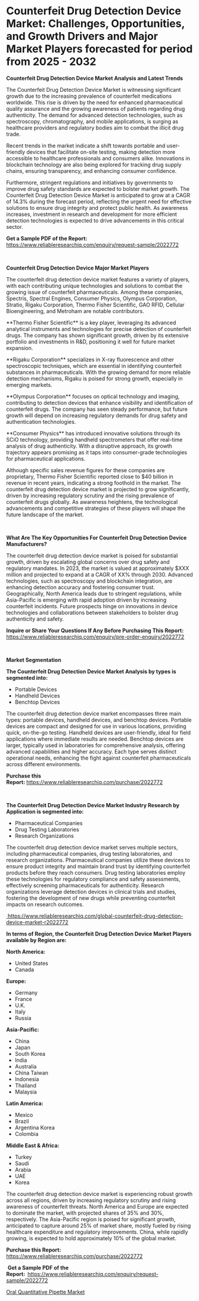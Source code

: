 <p><h1>Counterfeit Drug Detection Device Market: Challenges, Opportunities, and Growth Drivers and Major Market Players forecasted for period from 2025 - 2032</h1></p><p><strong>Counterfeit Drug Detection Device Market Analysis and Latest Trends</strong></p>
<p><p>The Counterfeit Drug Detection Device Market is witnessing significant growth due to the increasing prevalence of counterfeit medications worldwide. This rise is driven by the need for enhanced pharmaceutical quality assurance and the growing awareness of patients regarding drug authenticity. The demand for advanced detection technologies, such as spectroscopy, chromatography, and mobile applications, is surging as healthcare providers and regulatory bodies aim to combat the illicit drug trade.</p><p>Recent trends in the market indicate a shift towards portable and user-friendly devices that facilitate on-site testing, making detection more accessible to healthcare professionals and consumers alike. Innovations in blockchain technology are also being explored for tracking drug supply chains, ensuring transparency, and enhancing consumer confidence. </p><p>Furthermore, stringent regulations and initiatives by governments to improve drug safety standards are expected to bolster market growth. The Counterfeit Drug Detection Device Market is anticipated to grow at a CAGR of 14.3% during the forecast period, reflecting the urgent need for effective solutions to ensure drug integrity and protect public health. As awareness increases, investment in research and development for more efficient detection technologies is expected to drive advancements in this critical sector.</p></p>
<p><strong>Get a Sample PDF of the Report:&nbsp;</strong> <a href="https://www.reliableresearchiq.com/enquiry/request-sample/2022772?utm_campaign=1835&utm_medium=2&utm_source=Github&utm_content=ia&utm_term=29032025&utm_id=counterfeit-drug-detection-device">https://www.reliableresearchiq.com/enquiry/request-sample/2022772</a></p>
<p>&nbsp;</p>
<p><strong>Counterfeit Drug Detection Device Major Market Players</strong></p>
<p><p>The counterfeit drug detection device market features a variety of players, with each contributing unique technologies and solutions to combat the growing issue of counterfeit pharmaceuticals. Among these companies, Spectris, Spectral Engines, Consumer Physics, Olympus Corporation, Stratio, Rigaku Corporation, Thermo Fisher Scientific, GAO RFID, Cellular Bioengineering, and Metroham are notable contributors.</p><p>**Thermo Fisher Scientific** is a key player, leveraging its advanced analytical instruments and technologies for precise detection of counterfeit drugs. The company has shown significant growth, driven by its extensive portfolio and investments in R&D, positioning it well for future market expansion.</p><p>**Rigaku Corporation** specializes in X-ray fluorescence and other spectroscopic techniques, which are essential in identifying counterfeit substances in pharmaceuticals. With the growing demand for more reliable detection mechanisms, Rigaku is poised for strong growth, especially in emerging markets.</p><p>**Olympus Corporation** focuses on optical technology and imaging, contributing to detection devices that enhance visibility and identification of counterfeit drugs. The company has seen steady performance, but future growth will depend on increasing regulatory demands for drug safety and authentication technologies.</p><p>**Consumer Physics** has introduced innovative solutions through its SCiO technology, providing handheld spectrometers that offer real-time analysis of drug authenticity. With a disruptive approach, its growth trajectory appears promising as it taps into consumer-grade technologies for pharmaceutical applications.</p><p>Although specific sales revenue figures for these companies are proprietary, Thermo Fisher Scientific reported close to $40 billion in revenue in recent years, indicating a strong foothold in the market. The counterfeit drug detection device market is projected to grow significantly, driven by increasing regulatory scrutiny and the rising prevalence of counterfeit drugs globally. As awareness heightens, the technological advancements and competitive strategies of these players will shape the future landscape of the market.</p></p>
<p>&nbsp;</p>
<p><strong>What Are The Key Opportunities For Counterfeit Drug Detection Device Manufacturers?</strong></p>
<p><p>The counterfeit drug detection device market is poised for substantial growth, driven by escalating global concerns over drug safety and regulatory mandates. In 2023, the market is valued at approximately $XXX million and projected to expand at a CAGR of XX% through 2030. Advanced technologies, such as spectroscopy and blockchain integration, are enhancing detection accuracy and fostering consumer trust. Geographically, North America leads due to stringent regulations, while Asia-Pacific is emerging with rapid adoption driven by increasing counterfeit incidents. Future prospects hinge on innovations in device technologies and collaborations between stakeholders to bolster drug authenticity and safety.</p></p>
<p><strong>Inquire or Share Your Questions If Any Before Purchasing This Report:</strong> <a href="https://www.reliableresearchiq.com/enquiry/pre-order-enquiry/2022772?utm_campaign=1835&utm_medium=2&utm_source=Github&utm_content=ia&utm_term=29032025&utm_id=counterfeit-drug-detection-device">https://www.reliableresearchiq.com/enquiry/pre-order-enquiry/2022772</a></p>
<p>&nbsp;</p>
<p><strong>Market Segmentation</strong></p>
<p><strong>The Counterfeit Drug Detection Device Market Analysis by types is segmented into:</strong></p>
<p><ul><li>Portable Devices</li><li>Handheld Devices</li><li>Benchtop Devices</li></ul></p>
<p><p>The counterfeit drug detection device market encompasses three main types: portable devices, handheld devices, and benchtop devices. Portable devices are compact and designed for use in various locations, providing quick, on-the-go testing. Handheld devices are user-friendly, ideal for field applications where immediate results are needed. Benchtop devices are larger, typically used in laboratories for comprehensive analysis, offering advanced capabilities and higher accuracy. Each type serves distinct operational needs, enhancing the fight against counterfeit pharmaceuticals across different environments.</p></p>
<p><strong>Purchase this Report:&nbsp;</strong><a href="https://www.reliableresearchiq.com/purchase/2022772?utm_campaign=1835&utm_medium=2&utm_source=Github&utm_content=ia&utm_term=29032025&utm_id=counterfeit-drug-detection-device">https://www.reliableresearchiq.com/purchase/2022772</a></p>
<p>&nbsp;</p>
<p><strong>The Counterfeit Drug Detection Device Market Industry Research by Application is segmented into:</strong></p>
<p><ul><li>Pharmaceutical Companies</li><li>Drug Testing Laboratories</li><li>Research Organizations</li></ul></p>
<p><p>The counterfeit drug detection device market serves multiple sectors, including pharmaceutical companies, drug testing laboratories, and research organizations. Pharmaceutical companies utilize these devices to ensure product integrity and maintain brand trust by identifying counterfeit products before they reach consumers. Drug testing laboratories employ these technologies for regulatory compliance and safety assessments, effectively screening pharmaceuticals for authenticity. Research organizations leverage detection devices in clinical trials and studies, fostering the development of new drugs while preventing counterfeit impacts on research outcomes.</p></p>
<p><a href="https://www.reliableresearchiq.com/global-counterfeit-drug-detection-device-market-r2022772?utm_campaign=1835&utm_medium=2&utm_source=Github&utm_content=ia&utm_term=29032025&utm_id=counterfeit-drug-detection-device">&nbsp;https://www.reliableresearchiq.com/global-counterfeit-drug-detection-device-market-r2022772</a></p>
<p><strong>In terms of Region, the Counterfeit Drug Detection Device Market Players available by Region are:</strong></p>
<p>
    <p> <strong> North America: </strong>
        <ul>
            <li>United States</li>
            <li>Canada</li>
        </ul>
        </p> 
    <p> <strong> Europe: </strong>
        <ul>
            <li>Germany</li>
            <li>France</li>
            <li>U.K.</li>
            <li>Italy</li>
            <li>Russia</li>
        </ul>
        </p> 
    <p> <strong> Asia-Pacific: </strong>
        <ul>
            <li>China</li>
            <li>Japan</li>
            <li>South Korea</li>
            <li>India</li>
            <li>Australia</li>
            <li>China Taiwan</li>
            <li>Indonesia</li>
            <li>Thailand</li>
            <li>Malaysia</li>
        </ul>
        </p> 
    <p> <strong> Latin America: </strong>
        <ul>
            <li>Mexico</li>
            <li>Brazil</li>
            <li>Argentina Korea</li>
            <li>Colombia</li>
        </ul>
        </p> 
    <p> <strong> Middle East & Africa: </strong>
        <ul>
            <li>Turkey</li>
            <li>Saudi</li>
            <li>Arabia</li>
            <li>UAE</li>
            <li>Korea</li>
        </ul>
    </p>
    </p>
<p><p>The counterfeit drug detection device market is experiencing robust growth across all regions, driven by increasing regulatory scrutiny and rising awareness of counterfeit threats. North America and Europe are expected to dominate the market, with projected shares of 35% and 30%, respectively. The Asia-Pacific region is poised for significant growth, anticipated to capture around 25% of market share, mostly fueled by rising healthcare expenditure and regulatory improvements. China, while rapidly growing, is expected to hold approximately 10% of the global market.</p></p>
<p><strong>Purchase this Report: </strong><a href="https://www.reliableresearchiq.com/purchase/2022772?utm_campaign=1835&utm_medium=2&utm_source=Github&utm_content=ia&utm_term=29032025&utm_id=counterfeit-drug-detection-device">https://www.reliableresearchiq.com/purchase/2022772</a></p>
<p>&nbsp;<strong>Get a Sample PDF of the Report:&nbsp;&nbsp;</strong><a href="https://www.reliableresearchiq.com/enquiry/request-sample/2022772?utm_campaign=1835&utm_medium=2&utm_source=Github&utm_content=ia&utm_term=29032025&utm_id=counterfeit-drug-detection-device">https://www.reliableresearchiq.com/enquiry/request-sample/2022772</a></p>
<p><strong></strong></p>
<p><p><a href="https://github.com/mookiesville/Market-Research-Report-List-1/blob/main/oral-quantitative-pipette-market.md?utm_campaign=1835&utm_medium=2&utm_source=Github&utm_content=ia&utm_term=29032025&utm_id=counterfeit-drug-detection-device">Oral Quantitative Pipette Market</a></p></p>